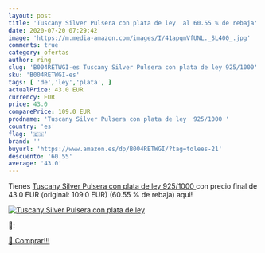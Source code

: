 ```yaml
---
layout: post
title: 'Tuscany Silver Pulsera con plata de ley  al 60.55 % de rebaja'
date: 2020-07-20 07:29:42
image: 'https://m.media-amazon.com/images/I/41apqmVfUNL._SL400_.jpg'
comments: true
category: ofertas
author: ring
slug: 'B004RETWGI-es Tuscany Silver Pulsera con plata de ley 925/1000'
sku: 'B004RETWGI-es'
tags: [ 'de','ley','plata', ]
actualPrice: 43.0 EUR
currency: EUR
price: 43.0
comparePrice: 109.0 EUR
prodname: 'Tuscany Silver Pulsera con plata de ley  925/1000 '
country: 'es'
flag: '🇪🇸'
brand: ''
buyurl: 'https://www.amazon.es/dp/B004RETWGI/?tag=tolees-21'
descuento: '60.55'
average: '43.0'
---
```


Tienes [Tuscany Silver Pulsera con plata de ley  925/1000 ](https://www.amazon.es/dp/B004RETWGI/?tag=tolees-21) con precio final de  43.0 EUR (original: 109.0 EUR) (60.55 %  de rebaja) aqui!

[![Tuscany Silver Pulsera con plata de ley ](https://m.media-amazon.com/images/I/41apqmVfUNL._SL400_.jpg)](https://www.amazon.es/dp/B004RETWGI/?tag=tolees-21)

🔎:


[🛒 Comprar!!!](https://www.amazon.es/dp/B004RETWGI/?tag=tolees-21)
